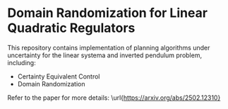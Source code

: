 # Domain Randomization for Linear Quadratic Regulators

This repository contains implementation of planning algorithms under uncertainty for the linear systema and inverted pendulum problem, including:
- Certainty Equivalent Control
- Domain Randomization

Refer to the paper for more details: \url{https://arxiv.org/abs/2502.12310}
